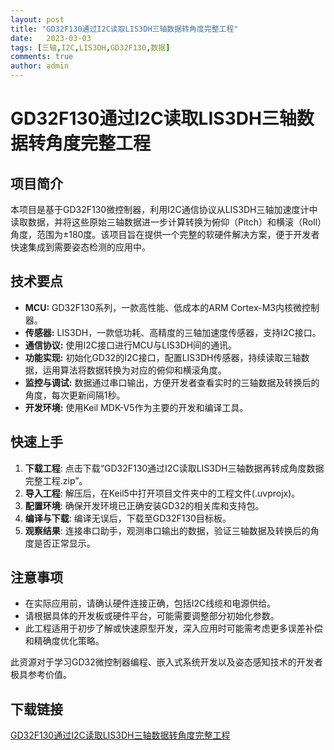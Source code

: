 ```yaml
---
layout: post
title: "GD32F130通过I2C读取LIS3DH三轴数据转角度完整工程"
date:   2023-03-03
tags: [三轴,I2C,LIS3DH,GD32F130,数据]
comments: true
author: admin
---
```

# GD32F130通过I2C读取LIS3DH三轴数据转角度完整工程

## 项目简介

本项目是基于GD32F130微控制器，利用I2C通信协议从LIS3DH三轴加速度计中读取数据，并将这些原始三轴数据进一步计算转换为俯仰（Pitch）和横滚（Roll）角度，范围为±180度。该项目旨在提供一个完整的软硬件解决方案，便于开发者快速集成到需要姿态检测的应用中。

## 技术要点

- **MCU:** GD32F130系列，一款高性能、低成本的ARM Cortex-M3内核微控制器。
- **传感器:** LIS3DH，一款低功耗、高精度的三轴加速度传感器，支持I2C接口。
- **通信协议:** 使用I2C接口进行MCU与LIS3DH间的通讯。
- **功能实现:** 初始化GD32的I2C接口，配置LIS3DH传感器，持续读取三轴数据，运用算法将数据转换为对应的俯仰和横滚角度。
- **监控与调试:** 数据通过串口输出，方便开发者查看实时的三轴数据及转换后的角度，每次更新间隔1秒。
- **开发环境:** 使用Keil MDK-V5作为主要的开发和编译工具。

## 快速上手

1. **下载工程**: 点击下载“GD32F130通过I2C读取LIS3DH三轴数据再转成角度数据完整工程.zip”。
2. **导入工程**: 解压后，在Keil5中打开项目文件夹中的工程文件(.uvprojx)。
3. **配置环境**: 确保开发环境已正确安装GD32的相关库和支持包。
4. **编译与下载**: 编译无误后，下载至GD32F130目标板。
5. **观察结果**: 连接串口助手，观测串口输出的数据，验证三轴数据及转换后的角度是否正常显示。

## 注意事项

- 在实际应用前，请确认硬件连接正确，包括I2C线缆和电源供给。
- 请根据具体的开发板或硬件平台，可能需要调整部分初始化参数。
- 此工程适用于初步了解或快速原型开发，深入应用时可能需考虑更多误差补偿和精确度优化策略。

此资源对于学习GD32微控制器编程、嵌入式系统开发以及姿态感知技术的开发者极具参考价值。

## 下载链接

[GD32F130通过I2C读取LIS3DH三轴数据转角度完整工程](https://pan.quark.cn/s/e318f6f2e38b)